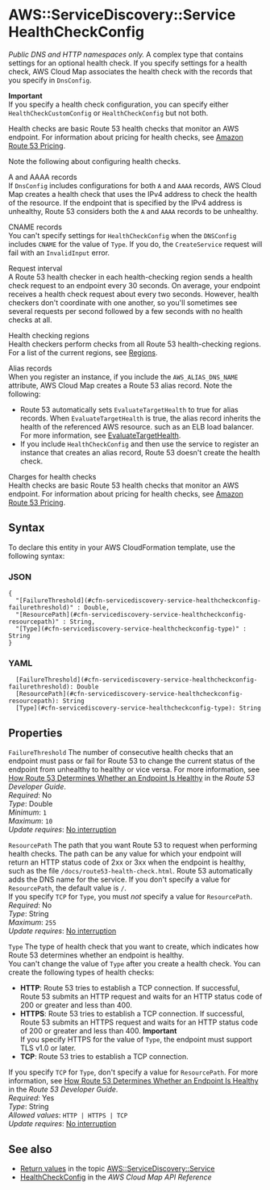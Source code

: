 # AWS::ServiceDiscovery::Service HealthCheckConfig<a name="aws-properties-servicediscovery-service-healthcheckconfig"></a>

 *Public DNS and HTTP namespaces only\.* A complex type that contains settings for an optional health check\. If you specify settings for a health check, AWS Cloud Map associates the health check with the records that you specify in `DnsConfig`\.

**Important**  
If you specify a health check configuration, you can specify either `HealthCheckCustomConfig` or `HealthCheckConfig` but not both\.

Health checks are basic Route 53 health checks that monitor an AWS endpoint\. For information about pricing for health checks, see [Amazon Route 53 Pricing](http://aws.amazon.com/route53/pricing/)\.

Note the following about configuring health checks\.

A and AAAA records  
If `DnsConfig` includes configurations for both `A` and `AAAA` records, AWS Cloud Map creates a health check that uses the IPv4 address to check the health of the resource\. If the endpoint that is specified by the IPv4 address is unhealthy, Route 53 considers both the `A` and `AAAA` records to be unhealthy\. 

CNAME records  
You can't specify settings for `HealthCheckConfig` when the `DNSConfig` includes `CNAME` for the value of `Type`\. If you do, the `CreateService` request will fail with an `InvalidInput` error\.

Request interval  
A Route 53 health checker in each health\-checking region sends a health check request to an endpoint every 30 seconds\. On average, your endpoint receives a health check request about every two seconds\. However, health checkers don't coordinate with one another, so you'll sometimes see several requests per second followed by a few seconds with no health checks at all\.

Health checking regions  
Health checkers perform checks from all Route 53 health\-checking regions\. For a list of the current regions, see [Regions](https://docs.aws.amazon.com/Route53/latest/APIReference/API_HealthCheckConfig.html#Route53-Type-HealthCheckConfig-Regions)\.

Alias records  
When you register an instance, if you include the `AWS_ALIAS_DNS_NAME` attribute, AWS Cloud Map creates a Route 53 alias record\. Note the following:  
+ Route 53 automatically sets `EvaluateTargetHealth` to true for alias records\. When `EvaluateTargetHealth` is true, the alias record inherits the health of the referenced AWS resource\. such as an ELB load balancer\. For more information, see [EvaluateTargetHealth](https://docs.aws.amazon.com/Route53/latest/APIReference/API_AliasTarget.html#Route53-Type-AliasTarget-EvaluateTargetHealth)\.
+ If you include `HealthCheckConfig` and then use the service to register an instance that creates an alias record, Route 53 doesn't create the health check\.

Charges for health checks  
Health checks are basic Route 53 health checks that monitor an AWS endpoint\. For information about pricing for health checks, see [Amazon Route 53 Pricing](http://aws.amazon.com/route53/pricing/)\.

## Syntax<a name="aws-properties-servicediscovery-service-healthcheckconfig-syntax"></a>

To declare this entity in your AWS CloudFormation template, use the following syntax:

### JSON<a name="aws-properties-servicediscovery-service-healthcheckconfig-syntax.json"></a>

```
{
  "[FailureThreshold](#cfn-servicediscovery-service-healthcheckconfig-failurethreshold)" : Double,
  "[ResourcePath](#cfn-servicediscovery-service-healthcheckconfig-resourcepath)" : String,
  "[Type](#cfn-servicediscovery-service-healthcheckconfig-type)" : String
}
```

### YAML<a name="aws-properties-servicediscovery-service-healthcheckconfig-syntax.yaml"></a>

```
  [FailureThreshold](#cfn-servicediscovery-service-healthcheckconfig-failurethreshold): Double
  [ResourcePath](#cfn-servicediscovery-service-healthcheckconfig-resourcepath): String
  [Type](#cfn-servicediscovery-service-healthcheckconfig-type): String
```

## Properties<a name="aws-properties-servicediscovery-service-healthcheckconfig-properties"></a>

`FailureThreshold`  <a name="cfn-servicediscovery-service-healthcheckconfig-failurethreshold"></a>
The number of consecutive health checks that an endpoint must pass or fail for Route 53 to change the current status of the endpoint from unhealthy to healthy or vice versa\. For more information, see [How Route 53 Determines Whether an Endpoint Is Healthy](https://docs.aws.amazon.com/Route53/latest/DeveloperGuide/dns-failover-determining-health-of-endpoints.html) in the *Route 53 Developer Guide*\.  
*Required*: No  
*Type*: Double  
*Minimum*: `1`  
*Maximum*: `10`  
*Update requires*: [No interruption](https://docs.aws.amazon.com/AWSCloudFormation/latest/UserGuide/using-cfn-updating-stacks-update-behaviors.html#update-no-interrupt)

`ResourcePath`  <a name="cfn-servicediscovery-service-healthcheckconfig-resourcepath"></a>
The path that you want Route 53 to request when performing health checks\. The path can be any value for which your endpoint will return an HTTP status code of 2xx or 3xx when the endpoint is healthy, such as the file `/docs/route53-health-check.html`\. Route 53 automatically adds the DNS name for the service\. If you don't specify a value for `ResourcePath`, the default value is `/`\.  
If you specify `TCP` for `Type`, you must *not* specify a value for `ResourcePath`\.  
*Required*: No  
*Type*: String  
*Maximum*: `255`  
*Update requires*: [No interruption](https://docs.aws.amazon.com/AWSCloudFormation/latest/UserGuide/using-cfn-updating-stacks-update-behaviors.html#update-no-interrupt)

`Type`  <a name="cfn-servicediscovery-service-healthcheckconfig-type"></a>
The type of health check that you want to create, which indicates how Route 53 determines whether an endpoint is healthy\.  
You can't change the value of `Type` after you create a health check\.
You can create the following types of health checks:  
+  **HTTP**: Route 53 tries to establish a TCP connection\. If successful, Route 53 submits an HTTP request and waits for an HTTP status code of 200 or greater and less than 400\.
+  **HTTPS**: Route 53 tries to establish a TCP connection\. If successful, Route 53 submits an HTTPS request and waits for an HTTP status code of 200 or greater and less than 400\.
**Important**  
If you specify HTTPS for the value of `Type`, the endpoint must support TLS v1\.0 or later\.
+  **TCP**: Route 53 tries to establish a TCP connection\.

  If you specify `TCP` for `Type`, don't specify a value for `ResourcePath`\.
For more information, see [How Route 53 Determines Whether an Endpoint Is Healthy](https://docs.aws.amazon.com/Route53/latest/DeveloperGuide/dns-failover-determining-health-of-endpoints.html) in the *Route 53 Developer Guide*\.  
*Required*: Yes  
*Type*: String  
*Allowed values*: `HTTP | HTTPS | TCP`  
*Update requires*: [No interruption](https://docs.aws.amazon.com/AWSCloudFormation/latest/UserGuide/using-cfn-updating-stacks-update-behaviors.html#update-no-interrupt)

## See also<a name="aws-properties-servicediscovery-service-healthcheckconfig--seealso"></a>
+  [Return values](https://docs.aws.amazon.com/AWSCloudFormation/latest/UserGuide/aws-resource-servicediscovery-service.html#aws-resource-servicediscovery-service-return-values) in the topic [AWS::ServiceDiscovery::Service](https://docs.aws.amazon.com/AWSCloudFormation/latest/UserGuide/aws-resource-servicediscovery-service.html) 
+  [HealthCheckConfig](https://docs.aws.amazon.com/cloud-map/latest/api/API_HealthCheckConfig.html) in the *AWS Cloud Map API Reference* 